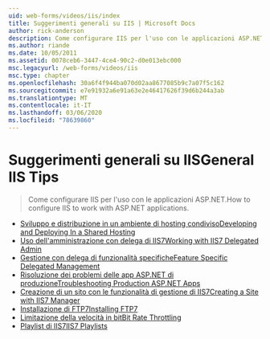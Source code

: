 ```yaml
---
uid: web-forms/videos/iis/index
title: Suggerimenti generali su IIS | Microsoft Docs
author: rick-anderson
description: Come configurare IIS per l'uso con le applicazioni ASP.NET.
ms.author: riande
ms.date: 10/05/2011
ms.assetid: 0078ceb6-3447-4ce4-90c2-d0e013ebc000
msc.legacyurl: /web-forms/videos/iis
msc.type: chapter
ms.openlocfilehash: 30a6f4f944ba070d02aa8677085b9c7a07f5c162
ms.sourcegitcommit: e7e91932a6e91a63e2e46417626f39d6b244a3ab
ms.translationtype: MT
ms.contentlocale: it-IT
ms.lasthandoff: 03/06/2020
ms.locfileid: "78639860"
---
```

# <a name="general-iis-tips"></a><span data-ttu-id="827f4-103">Suggerimenti generali su IIS</span><span class="sxs-lookup"><span data-stu-id="827f4-103">General IIS Tips</span></span>

> <span data-ttu-id="827f4-104">Come configurare IIS per l'uso con le applicazioni ASP.NET.</span><span class="sxs-lookup"><span data-stu-id="827f4-104">How to configure IIS to work with ASP.NET applications.</span></span>

- [<span data-ttu-id="827f4-105">Sviluppo e distribuzione in un ambiente di hosting condiviso</span><span class="sxs-lookup"><span data-stu-id="827f4-105">Developing and Deploying In a Shared Hosting</span></span>](developing-and-deploying-in-a-shared-hosting.md)
- [<span data-ttu-id="827f4-106">Uso dell'amministrazione con delega di IIS7</span><span class="sxs-lookup"><span data-stu-id="827f4-106">Working with IIS7 Delegated Admin</span></span>](working-with-iis7-deligated-admin.md)
- [<span data-ttu-id="827f4-107">Gestione con delega di funzionalità specifiche</span><span class="sxs-lookup"><span data-stu-id="827f4-107">Feature Specific Delegated Management</span></span>](feature-specific-delegated-management.md)
- [<span data-ttu-id="827f4-108">Risoluzione dei problemi delle app ASP.NET di produzione</span><span class="sxs-lookup"><span data-stu-id="827f4-108">Troubleshooting Production ASP.NET Apps</span></span>](troubleshooting-production-aspnet-apps.md)
- [<span data-ttu-id="827f4-109">Creazione di un sito con le funzionalità di gestione di IIS7</span><span class="sxs-lookup"><span data-stu-id="827f4-109">Creating a Site with IIS7 Manager</span></span>](creating-a-site-with-iis7-manager.md)
- [<span data-ttu-id="827f4-110">Installazione di FTP7</span><span class="sxs-lookup"><span data-stu-id="827f4-110">Installing FTP7</span></span>](installing-ftp7.md)
- [<span data-ttu-id="827f4-111">Limitazione della velocità in bit</span><span class="sxs-lookup"><span data-stu-id="827f4-111">Bit Rate Throttling</span></span>](bit-rate-throttling.md)
- [<span data-ttu-id="827f4-112">Playlist di IIS7</span><span class="sxs-lookup"><span data-stu-id="827f4-112">IIS7 Playlists</span></span>](iis7-playlists.md)
